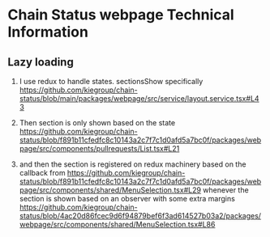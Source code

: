 # Chain Status webpage Technical Information

## Lazy loading
1. I use redux to handle states. sectionsShow specifically https://github.com/kiegroup/chain-status/blob/main/packages/webpage/src/service/layout.service.tsx#L43

2. Then section is only shown based on the state https://github.com/kiegroup/chain-status/blob/f891b11cfedfc8c10143a2c7f7c1d0afd5a7bc0f/packages/webpage/src/components/pullrequests/List.tsx#L21

3. and then the section is registered  on redux machinery based on the callback from https://github.com/kiegroup/chain-status/blob/f891b11cfedfc8c10143a2c7f7c1d0afd5a7bc0f/packages/webpage/src/components/shared/MenuSelection.tsx#L29 whenever the section is shown based on an observer with some extra margins https://github.com/kiegroup/chain-status/blob/4ac20d86fcec9d6f94879bef6f3ad614527b03a2/packages/webpage/src/components/shared/MenuSelection.tsx#L86
